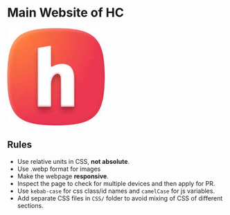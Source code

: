 # Main Website of HC

![hackclub](assets/hc.jpeg)

## Rules

- Use relative units in CSS, **not absolute**.
- Use .webp format for images
- Make the webpage **responsive**.
- Inspect the page to check for multiple devices and then apply for PR.
- Use `kebab-case` for css class/id names and `camelCase` for js variables.
- Add separate CSS files in `CSS/` folder to avoid mixing of CSS of different sections.

